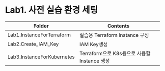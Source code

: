 # Lab1. 사전 실습 환경 세팅
| Folder | Contents                                                                                                    |
|-|-                                                                                                                   |
|Lab1.InstanceForTerraform     | 실습용 Terraform Instance 구성                                                         |
|Lab2.Create_IAM_Key           | IAM Key생성                                                                            |
|Lab3.InstanceForKubernetes    | Terraform으로 K8s용으로 사용할 Instance 생성                                          |
